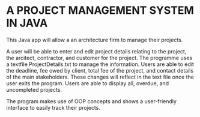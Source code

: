 # A PROJECT MANAGEMENT SYSTEM IN JAVA

This Java app will allow a an architecture firm to manage their projects.

A user will be able to enter and edit project details relating to the project, the arcitect, contractor, 
and customer for the project. The programme uses a textfile ProjectDetails.txt to manage the information. Users are
able to edit the deadline, fee owed by client, total fee of the project, and contact details of the main stakeholders.
These changes will reflect in the text file once the user exits the program. Users are able to display all, overdue, 
and uncompleted projects. 

The program makes use of OOP concepts and shows a user-friendly interface to easily track their projects. 
